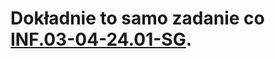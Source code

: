 # Dokładnie to samo zadanie co [INF.03-04-24.01-SG](https://github.com/co-za-niutki/INF.03/tree/main/2024/INF.03-04-24.01-SG).
